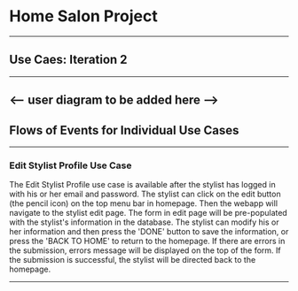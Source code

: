 
# **Home Salon Project**

---  

## Use Caes: **Iteration 2**

---
<-- user diagram to be added here -->
---

## Flows of Events for Individual Use Cases

---

### Edit Stylist Profile Use Case

The Edit Stylist Profile use case is available after the stylist has logged in with his or her email and password. The stylist can click on the edit button (the pencil icon) on the top menu bar in homepage. Then the webapp will navigate to the stylist edit page. The form in edit page will be pre-populated with the stylist's information in the database. The stylist can modify his or her information and then press the 'DONE' button to save the information, or press the 'BACK TO HOME' to return to the homepage. If there are errors in the submission, errors message will be displayed on the top of the form. If the submission is successful, the stylist will be directed back to the homepage. 

---



